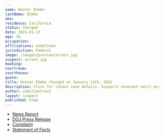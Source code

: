 ```yaml
---
name: Hunter Ehmke
lastName: Ehmke
aka:
residence: California
status: Charged
date: 2021-01-13
age: 20
occupation:
affiliations: undefined
jurisdiction: Federal
image: /images/preview/arrest.jpg
suspect: arrest.jpg
booking:
courtroom:
courthouse:
quote:
title: Hunter Ehmke charged on January 13th, 2021
description: Click for latest case details. Suspects innocent until proven guilty.
author: seditiontrack
layout: suspect
published: true
---
```

- [News Report](https://www.sandiegotrends.com/2021/01/15/california-man-hunter-ehmke-arrested-in-siege-of-capitol/)
- [DOJ Press Release](https://www.justice.gov/usao-dc/pr/california-man-arrested-and-charged-federal-charges-following-events-united-states)
- [Complaint](https://www.justice.gov/opa/page/file/1353886/download)
- [Statement of Facts](https://www.justice.gov/opa/page/file/1353881/download)
